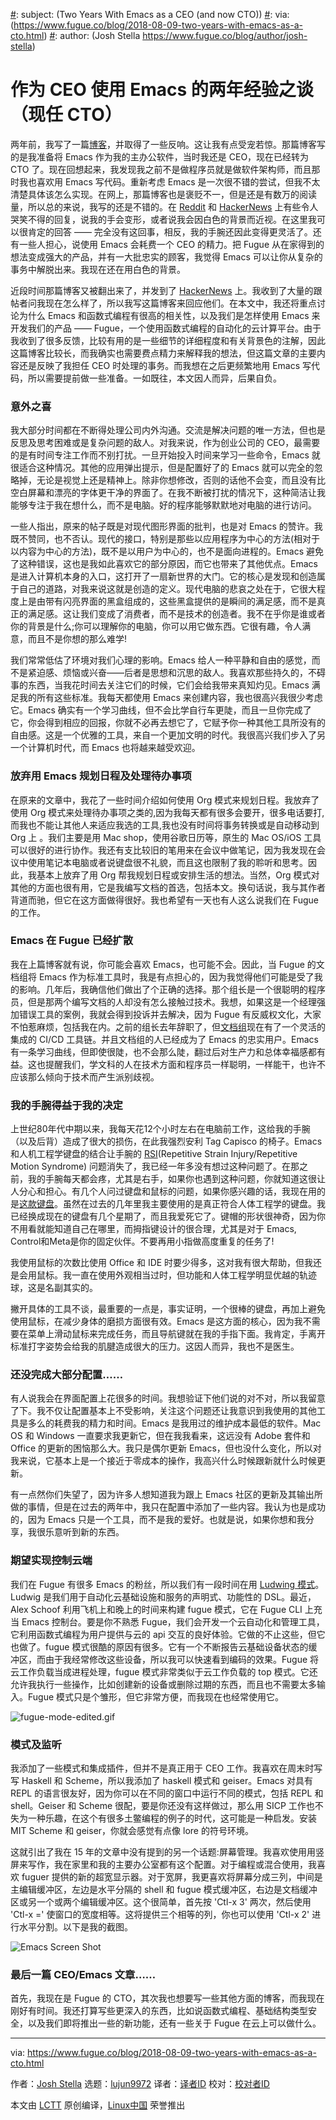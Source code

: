 [#]: collector: (lujun9972)
[#]: translator: (oneforalone)
[#]: reviewer: ( )
[#]: publisher: ( )
[#]: url: ( )
[#]: subject: (Two Years With Emacs as a CEO (and now CTO))
[#]: via: (https://www.fugue.co/blog/2018-08-09-two-years-with-emacs-as-a-cto.html)
[#]: author: (Josh Stella https://www.fugue.co/blog/author/josh-stella)

作为 CEO 使用 Emacs 的两年经验之谈（现任 CTO）
======

两年前，我写了一篇[博客][1]，并取得了一些反响。这让我有点受宠若惊。那篇博客写的是我准备将 Emacs 作为我的主办公软件，当时我还是 CEO，现在已经转为 CTO 了。现在回想起来，我发现我之前不是做程序员就是做软件架构师，而且那时我也喜欢用 Emacs 写代码。重新考虑 Emacs 是一次很不错的尝试，但我不太清楚具体该怎么实现。在网上，那篇博客也是褒贬不一，但是还是有数万的阅读量，所以总的来说，我写的还是不错的。在 [Reddit][2] 和 [HackerNews][3] 上有些令人哭笑不得的回复，说我的手会变形，或者说我会因白色的背景而近视。在这里我可以很肯定的回答 —— 完全没有这回事，相反，我的手腕还因此变得更灵活了。还有一些人担心，说使用 Emacs 会耗费一个 CEO 的精力。把 Fugue 从在家得到的想法变成强大的产品，并有一大批忠实的顾客，我觉得 Emacs 可以让你从复杂的事务中解脱出来。我现在还在用白色的背景。

近段时间那篇博客又被翻出来了，并发到了 [HackerNews][4] 上。我收到了大量的跟帖者问我现在怎么样了，所以我写这篇博客来回应他们。在本文中，我还将重点讨论为什么 Emacs 和函数式编程有很高的相关性，以及我们是怎样使用 Emacs 来开发我们的产品 —— Fugue，一个使用函数式编程的自动化的云计算平台。由于我收到了很多反馈，比较有用的是一些细节的详细程度和有关背景色的注解，因此这篇博客比较长，而我确实也需要费点精力来解释我的想法，但这篇文章的主要内容还是反映了我担任 CEO 时处理的事务。而我想在之后更频繁地用 Emacs 写代码，所以需要提前做一些准备。一如既往，本文因人而异，后果自负。

### 意外之喜

我大部分时间都在不断得处理公司内外沟通。交流是解决问题的唯一方法，但也是反思及思考困难或是复杂问题的敌人。对我来说，作为创业公司的 CEO，最需要的是有时间专注工作而不别打扰。一旦开始投入时间来学习一些命令，Emacs 就很适合这种情况。其他的应用弹出提示，但是配置好了的 Emacs 就可以完全的忽略掉，无论是视觉上还是精神上。除非你想修改，否则的话他不会变，而且没有比空白屏幕和漂亮的字体更干净的界面了。在我不断被打扰的情况下，这种简洁让我能够专注于我在想什么，而不是电脑。好的程序能够默默地对电脑的进行访问。

一些人指出，原来的帖子既是对现代图形界面的批判，也是对 Emacs 的赞许。我既不赞同，也不否认。现代的接口，特别是那些以应用程序为中心的方法(相对于以内容为中心的方法)，既不是以用户为中心的，也不是面向进程的。Emacs 避免了这种错误，这也是我如此喜欢它的部分原因，而它也带来了其他优点。Emacs 是进入计算机本身的入口，这打开了一扇新世界的大门。它的核心是发现和创造属于自己的道路，对我来说这就是创造的定义。现代电脑的悲哀之处在于，它很大程度上是由带有闪亮界面的黑盒组成的，这些黑盒提供的是瞬间的满足感，而不是真正的满足感。这让我们变成了消费者，而不是技术的创造者。我不在乎你是谁或者你的背景是什么;你可以理解你的电脑，你可以用它做东西。它很有趣，令人满意，而且不是你想的那么难学!

我们常常低估了环境对我们心理的影响。Emacs 给人一种平静和自由的感觉，而不是紧迫感、烦恼或兴奋——后者是思想和沉思的敌人。我喜欢那些持久的，不碍事的东西，当我花时间去关注它们的时候，它们会给我带来真知灼见。Emacs 满足我的所有这些标准。我每天都使用 Emacs 来创建内容，我也很高兴我很少考虑它。Emacs 确实有一个学习曲线，但不会比学自行车更陡，而且一旦你完成了它，你会得到相应的回报，你就不必再去想它了，它赋予你一种其他工具所没有的自由感。这是一个优雅的工具，来自一个更加文明的时代。我很高兴我们步入了另一个计算机时代，而 Emacs 也将越来越受欢迎。

### 放弃用 Emacs 规划日程及处理待办事项

在原来的文章中，我花了一些时间介绍如何使用 Org 模式来规划日程。我放弃了使用 Org 模式来处理待办事项之类的,因为我每天都有很多会要开，很多电话要打, 而我也不能让其他人来适应我选的工具,我也没有时间将事务转换或是自动移动到 Org 上 。我们主要是用 Mac shop，使用谷歌日历等，原生的 Mac OS/iOS 工具可以很好的进行协作。我还有支比较旧的笔用来在会议中做笔记，因为我发现在会议中使用笔记本电脑或者说键盘很不礼貌，而且这也限制了我的聆听和思考。因此，我基本上放弃了用 Org 帮我规划日程或安排生活的想法。当然，Org 模式对其他的方面也很有用，它是我编写文档的首选，包括本文。换句话说，我与其作者背道而驰，但它在这方面做得很好。我也希望有一天也有人这么说我们在 Fugue 的工作。

### Emacs 在 Fugue 已经扩散

我在上篇博客就有说，你可能会喜欢 Emacs，也可能不会。因此，当 Fugue 的文档组将 Emacs 作为标准工具时，我是有点担心的，因为我觉得他们可能是受了我的影响。几年后，我确信他们做出了个正确的选择。那个组长是一个很聪明的程序员，但是那两个编写文档的人却没有怎么接触过技术。我想，如果这是一个经理强加错误工具的案例，我就会得到投诉并去解决，因为 Fugue 有反威权文化，大家不怕惹麻烦，包括我在内。之前的组长去年辞职了，但[文档组][5]现在有了一个灵活的集成的 CI/CD 工具链。并且文档组的人已经成为了 Emacs 的忠实用户。Emacs 有一条学习曲线，但即使很陡，也不会那么陡，翻过后对生产力和总体幸福感都有益。这也提醒我们，学文科的人在技术方面和程序员一样聪明，一样能干，也许不应该那么倾向于技术而产生派别歧视。

### 我的手腕得益于我的决定

上世纪80年代中期以来，我每天花12个小时左右在电脑前工作，这给我的手腕（以及后背）造成了很大的损伤，在此我强烈安利 Tag Capisco 的椅子。Emacs 和人机工程学键盘的结合让手腕的 [RSI][10](Repetitive Strain Injury/Repetitive Motion Syndrome) 问题消失了，我已经一年多没有想过这种问题了。在那之前，我的手腕每天都会疼，尤其是右手，如果你也遇到这种问题，你就知道这很让人分心和担心。有几个人问过键盘和鼠标的问题，如果你感兴趣的话，我现在用的是[这款键盘][6]。虽然在过去的几年里我主要使用的是真正符合人体工程学的键盘。我已经换成现在的键盘有几个星期了，而且我爱死它了。键帽的形状很神奇，因为你不用看就能知道自己在哪里，而拇指键设计的很合理，尤其是对于 Emacs, Control和Meta是你的固定伙伴。不要再用小指做高度重复的任务了!

我使用鼠标的次数比使用 Office 和 IDE 时要少得多，这对我有很大帮助，但我还是会用鼠标。我一直在使用外观相当过时，但功能和人体工程学明显优越的轨迹球，这是名副其实的。

撇开具体的工具不谈，最重要的一点是，事实证明，一个很棒的键盘，再加上避免使用鼠标，在减少身体的磨损方面很有效。Emacs 是这方面的核心，因为我不需要在菜单上滑动鼠标来完成任务，而且导航键就在我的手指下面。我肯定，手离开标准打字姿势会给我的肌腱造成很大的压力。这因人而异，我也不是医生。

### 还没完成大部分配置……

有人说我会在界面配置上花很多的时间。我想验证下他们说的对不对，所以我留意了下。我不仅让配置基本上不受影响，关注这个问题还让我意识到我使用的其他工具是多么的耗费我的精力和时间。Emacs 是我用过的维护成本最低的软件。Mac OS 和 Windows 一直要求我更新它，但在我我看来，这远没有 Adobe 套件和 Office 的更新的困恼那么大。我只是偶尔更新 Emacs，但也没什么变化，所以对我来说，它基本上是一个接近于零成本的操作，我高兴什么时候跟新就什么时候更新。

有一点然你们失望了，因为许多人想知道我为跟上 Emacs 社区的更新及其输出所做的事情，但是在过去的两年中，我只在配置中添加了一些内容。我认为也是成功的，因为 Emacs 只是一个工具，而不是我的爱好。也就是说，如果你想和我分享，我很乐意听到新的东西。

### 期望实现控制云端

我们在 Fugue 有很多 Emacs 的粉丝，所以我们有一段时间在用 [Ludwing 模式][7]。Ludwig 是我们用于自动化云基础设施和服务的声明式、功能性的 DSL。最近，Alex Schoof 利用飞机上和晚上的时间来构建 fugue 模式，它在 Fugue CLI 上充当 Emacs 控制台。要是你不熟悉 Fugue，我们会开发一个云自动化和管理工具，它利用函数式编程为用户提供与云的 api 交互的良好体验。它做的不止这些，但它也做了。fugue 模式很酷的原因有很多。它有一个不断报告云基础设备状态的缓冲区，而由于我经常修改这些设备，所以我可以快速看到编码的效果。Fugue 将云工作负载当成进程处理，fugue 模式非常类似于云工作负载的 top 模式。它还允许我执行一些操作，比如创建新的设备或删除过期的东西，而且也不需要太多输入。Fugue 模式只是个雏形，但它非常方便，而我现在也经常使用它。

![fugue-mode-edited.gif][8]

### 模式及监听

我添加了一些模式和集成插件，但并不是真正用于 CEO 工作。我喜欢在周末时写写 Haskell 和 Scheme，所以我添加了 haskell 模式和 geiser。Emacs 对具有 REPL 的语言很友好，因为你可以在不同的窗口中运行不同的模式，包括 REPL 和 shell。Geiser 和 Scheme 很配，要是你还没有这样做过，那么用 SICP 工作也不失为一种乐趣，在这个有很多土鳖编程的例子的时代，这可能是一种启发。安装 MIT Scheme 和 geiser，你就会感觉有点像 lore 的符号环境。

这就引出了我在 15 年的文章中没有提到的另一个话题:屏幕管理。我喜欢使用用竖屏来写作，我在家里和我的主要办公室都有这个配置。对于编程或混合使用，我喜欢 fuguer 提供的新的超宽显示器。对于宽屏，我更喜欢将屏幕分成三列，中间是主编辑缓冲区，左边是水平分隔的 shell 和 fugue 模式缓冲区，右边是文档缓冲区或另一个或两个编辑缓冲区。这个很简单，首先按 'Ctl-x 3' 两次，然后使用 'Ctl-x =' 使窗口的宽度相等。这将提供三个相等的列，你也可以使用 'Ctl-x 2' 进行水平分割。以下是我的截图。

![Emacs Screen Shot][9]

### 最后一篇 CEO/Emacs 文章……

首先，我现在是 Fugue 的 CTO，其次我也想要写一些其他方面的博客，而我现在刚好有时间。我还打算写些更深入的东西，比如说函数式编程、基础结构类型安全，以及我们即将推出一些的新功能，还有一些关于 Fugue 在云上可以做什么。

--------------------------------------------------------------------------------

via: https://www.fugue.co/blog/2018-08-09-two-years-with-emacs-as-a-cto.html

作者：[Josh Stella][a]
选题：[lujun9972][b]
译者：[译者ID](https://github.com/oneforalone)
校对：[校对者ID](https://github.com/校对者ID)

本文由 [LCTT](https://github.com/LCTT/TranslateProject) 原创编译，[Linux中国](https://linux.cn/) 荣誉推出

[a]: https://www.fugue.co/blog/author/josh-stella
[b]: https://github.com/lujun9972
[1]: https://blog.fugue.co/2015-11-11-guide-to-emacs.html
[2]: https://www.reddit.com/r/emacs/comments/7efpkt/a_ceos_guide_to_emacs/
[3]: https://news.ycombinator.com/item?id=10642088
[4]: https://news.ycombinator.com/item?id=15753150
[5]: https://docs.fugue.co/
[6]: https://shop.keyboard.io/
[7]: https://github.com/fugue/ludwig-mode
[8]: https://www.fugue.co/hubfs/Imported_Blog_Media/fugue-mode-edited-1.gif
[9]: https://www.fugue.co/hs-fs/hubfs/Emacs%20Screen%20Shot.png?width=929&name=Emacs%20Screen%20Shot.png
[10]: https://baike.baidu.com/item/RSI/21509642
